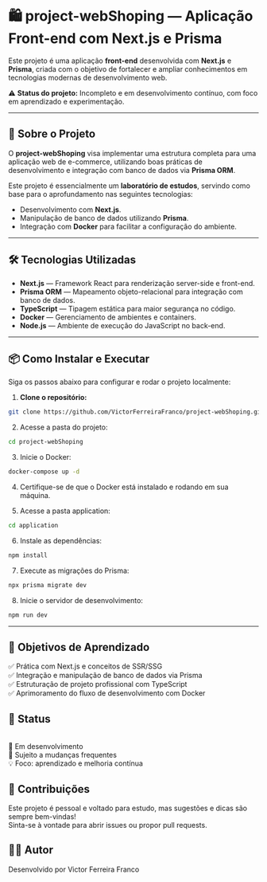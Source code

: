 # 🛍️ project-webShoping — Aplicação Front-end com Next.js e Prisma

Este projeto é uma aplicação **front-end** desenvolvida com **Next.js** e **Prisma**, criada com o objetivo de fortalecer e ampliar conhecimentos em tecnologias modernas de desenvolvimento web.

⚠️ **Status do projeto:** Incompleto e em desenvolvimento contínuo, com foco em aprendizado e experimentação.

---

## 🚀 Sobre o Projeto

O **project-webShoping** visa implementar uma estrutura completa para uma aplicação web de e-commerce, utilizando boas práticas de desenvolvimento e integração com banco de dados via **Prisma ORM**.

Este projeto é essencialmente um **laboratório de estudos**, servindo como base para o aprofundamento nas seguintes tecnologias:

- Desenvolvimento com **Next.js**.
- Manipulação de banco de dados utilizando **Prisma**.
- Integração com **Docker** para facilitar a configuração do ambiente.

---

## 🛠️ Tecnologias Utilizadas

- **Next.js** — Framework React para renderização server-side e front-end.
- **Prisma ORM** — Mapeamento objeto-relacional para integração com banco de dados.
- **TypeScript** — Tipagem estática para maior segurança no código.
- **Docker** — Gerenciamento de ambientes e containers.
- **Node.js** — Ambiente de execução do JavaScript no back-end.

---

## 📦 Como Instalar e Executar

Siga os passos abaixo para configurar e rodar o projeto localmente:

1. **Clone o repositório:**

```bash
git clone https://github.com/VictorFerreiraFranco/project-webShoping.git
```

2. Acesse a pasta do projeto:
```bash
cd project-webShoping
```

3. Inicie o Docker:
```bash
docker-compose up -d
```

4. Certifique-se de que o Docker está instalado e rodando em sua máquina.

5. Acesse a pasta application:
```bash
cd application
```

6. Instale as dependências:
```bash
npm install
```

7. Execute as migrações do Prisma:
```bash
npx prisma migrate dev
```

8. Inicie o servidor de desenvolvimento:
```bash
npm run dev
```
---

## 🎯 Objetivos de Aprendizado
✅ Prática com Next.js e conceitos de SSR/SSG
<br>✅ Integração e manipulação de banco de dados via Prisma
<br>✅ Estruturação de projeto profissional com TypeScript
<br>✅ Aprimoramento do fluxo de desenvolvimento com Docker

## 📌 Status
<br>🚧 Em desenvolvimento
<br>🔄 Sujeito a mudanças frequentes
<br>💡 Foco: aprendizado e melhoria contínua

## 🤝 Contribuições
Este projeto é pessoal e voltado para estudo, mas sugestões e dicas são sempre bem-vindas!
<br>Sinta-se à vontade para abrir issues ou propor pull requests.

## 👨‍💻 Autor
Desenvolvido por Victor Ferreira Franco
